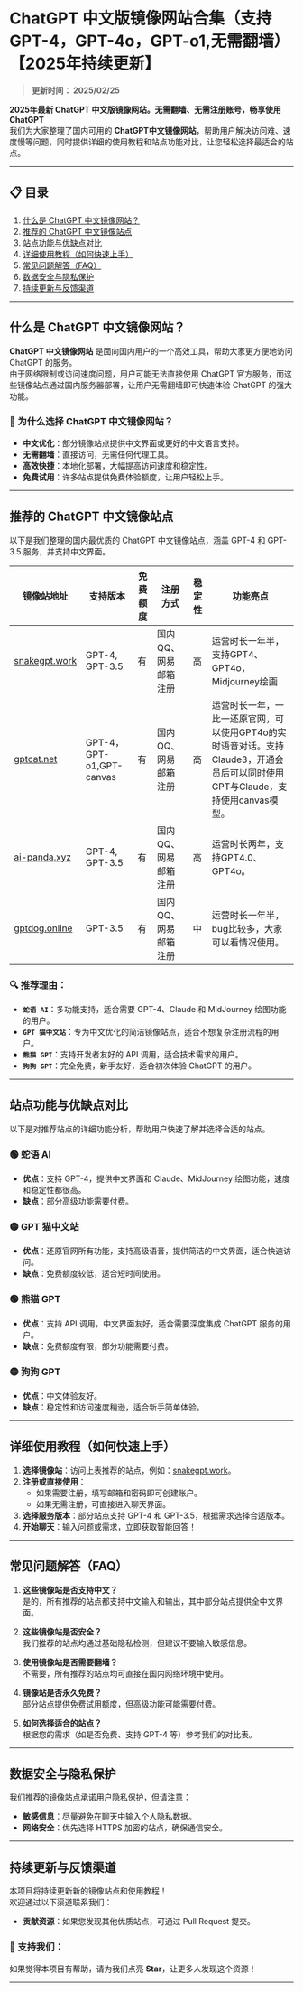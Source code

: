 # ChatGPT 中文版镜像网站合集（支持GPT-4，GPT-4o，GPT-o1,无需翻墙）【2025年持续更新】 

> **更新时间： 2025/02/25**                         

**2025年最新 ChatGPT 中文版镜像网站。无需翻墙、无需注册账号，畅享使用 ChatGPT**    
我们为大家整理了国内可用的 **ChatGPT中文镜像网站**，帮助用户解决访问难、速度慢等问题，同时提供详细的使用教程和站点功能对比，让您轻松选择最适合的站点。 

---

## 📋 目录
1. [什么是 ChatGPT 中文镜像网站？](#什么是-chatgpt-中文镜像网站)
2. [推荐的 ChatGPT 中文镜像站点](#推荐的-chatgpt-中文镜像站点)
3. [站点功能与优缺点对比](#站点功能与优缺点对比)
4. [详细使用教程（如何快速上手）](#详细使用教程如何快速上手)
5. [常见问题解答（FAQ）](#常见问题解答faq)
6. [数据安全与隐私保护](#数据安全与隐私保护)
7. [持续更新与反馈渠道](#持续更新与反馈渠道)

---

## 什么是 ChatGPT 中文镜像网站？

**ChatGPT 中文镜像网站** 是面向国内用户的一个高效工具，帮助大家更方便地访问 ChatGPT 的服务。  
由于网络限制或访问速度问题，用户可能无法直接使用 ChatGPT 官方服务，而这些镜像站点通过国内服务器部署，让用户无需翻墙即可快速体验 ChatGPT 的强大功能。

### 🌟 为什么选择 ChatGPT 中文镜像网站？
- **中文优化**：部分镜像站点提供中文界面或更好的中文语言支持。
- **无需翻墙**：直接访问，无需任何代理工具。
- **高效快捷**：本地化部署，大幅提高访问速度和稳定性。
- **免费试用**：许多站点提供免费体验额度，让用户轻松上手。

---

## 推荐的 ChatGPT 中文镜像站点

以下是我们整理的国内最优质的 ChatGPT 中文镜像站点，涵盖 GPT-4 和 GPT-3.5 服务，并支持中文界面。

| 镜像站地址           | 支持版本       | 免费额度   | 注册方式       | 稳定性 | 功能亮点 |
|----------------------|---------------|-----------|---------------|-------|---------|
| [snakegpt.work](https://snakegpt.work) | GPT-4, GPT-3.5 | 有 | 国内QQ、网易邮箱注册 | 高     | 运营时长一年半，支持GPT4、GPT4o，Midjourney绘画 |
| [gptcat.net](https://gptcat.net)      | GPT-4，GPT-o1,GPT-canvas        | 有 | 国内QQ、网易邮箱注册     | 高     | 运营时长一年，一比一还原官网，可以使用GPT4o的实时语音对话。支持Claude3，开通会员后可以同时使用GPT与Claude，支持使用canvas模型。 |
| [ai-panda.xyz](https://ai-panda.xyz/login?invite_code=34137c47)  | GPT-4, GPT-3.5 | 有 | 国内QQ、网易邮箱注册 | 高     | 运营时长两年，支持GPT4.0、GPT4o。 |
| [gptdog.online](https://gptdog.online) | GPT-3.5      | 有 | 国内QQ、网易邮箱注册     | 中     | 运营时长一年半，bug比较多，大家可以看情况使用。 |

### 🔍 推荐理由：
- **`蛇语 AI`**：多功能支持，适合需要 GPT-4、Claude 和 MidJourney 绘图功能的用户。
- **`GPT 猫中文站`**：专为中文优化的简洁镜像站点，适合不想复杂注册流程的用户。
- **`熊猫 GPT`**：支持开发者友好的 API 调用，适合技术需求的用户。
- **`狗狗 GPT`**：完全免费，新手友好，适合初次体验 ChatGPT 的用户。

---

## 站点功能与优缺点对比

以下是对推荐站点的详细功能分析，帮助用户快速了解并选择合适的站点。

### 🟢 **蛇语 AI**
- **优点**：支持 GPT-4，提供中文界面和 Claude、MidJourney 绘图功能，速度和稳定性都很高。
- **缺点**：部分高级功能需要付费。

### 🟡 **GPT 猫中文站**
- **优点**：还原官网所有功能，支持高级语音，提供简洁的中文界面，适合快速访问。
- **缺点**：免费额度较低，适合短时间使用。

### 🟢 **熊猫 GPT**
- **优点**：支持 API 调用，中文界面友好，适合需要深度集成 ChatGPT 服务的用户。
- **缺点**：免费额度有限，部分功能需要付费。

### 🟡 **狗狗 GPT**
- **优点**：中文体验友好。
- **缺点**：稳定性和访问速度稍逊，适合新手简单体验。

---

## 详细使用教程（如何快速上手）

1. **选择镜像站**：访问上表推荐的站点，例如：[snakegpt.work](https://snakegpt.work)。
2. **注册或直接使用**：
   - 如果需要注册，填写邮箱和密码即可创建账户。
   - 如果无需注册，可直接进入聊天界面。
3. **选择服务版本**：部分站点支持 GPT-4 和 GPT-3.5，根据需求选择合适版本。
4. **开始聊天**：输入问题或需求，立即获取智能回答！



---

## 常见问题解答（FAQ）

1. **这些镜像站是否支持中文？**  
   是的，所有推荐的站点都支持中文输入和输出，其中部分站点提供全中文界面。

2. **这些镜像站是否安全？**  
   我们推荐的站点均通过基础隐私检测，但建议不要输入敏感信息。

3. **使用镜像站是否需要翻墙？**  
   不需要，所有推荐的站点均可直接在国内网络环境中使用。

4. **镜像站是否永久免费？**  
   部分站点提供免费试用额度，但高级功能可能需要付费。

5. **如何选择适合的站点？**  
   根据您的需求（如是否免费、支持 GPT-4 等）参考我们的对比表。

---

## 数据安全与隐私保护

我们推荐的镜像站点承诺用户隐私保护，但请注意：
- **敏感信息**：尽量避免在聊天中输入个人隐私数据。
- **网络安全**：优先选择 HTTPS 加密的站点，确保通信安全。

---

## 持续更新与反馈渠道

本项目将持续更新新的镜像站点和使用教程！  
欢迎通过以下渠道联系我们：

- **贡献资源**：如果您发现其他优质站点，可通过 Pull Request 提交。

### 🌟 支持我们：
如果觉得本项目有帮助，请为我们点亮 **Star**，让更多人发现这个资源！

---


                                                                    